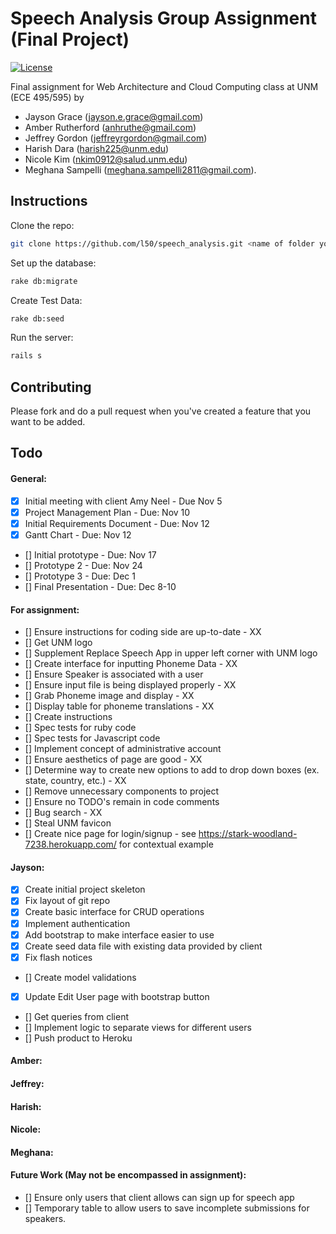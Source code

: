 # Speech Analysis Group Assignment (Final Project)

[![License](http://img.shields.io/:license-mit-blue.svg)](http://doge.mit-license.org)

Final assignment for Web Architecture and Cloud Computing class at UNM (ECE 495/595) by

* Jayson Grace (jayson.e.grace@gmail.com)
* Amber Rutherford (anhruthe@gmail.com)
* Jeffrey Gordon (jeffreyrgordon@gmail.com)
* Harish Dara (harish225@unm.edu)
* Nicole Kim (nkim0912@salud.unm.edu)
* Meghana Sampelli (meghana.sampelli2811@gmail.com).

## Instructions

Clone the repo:
```bash
git clone https://github.com/l50/speech_analysis.git <name of folder you choose> && cd <name of folder you chose>
```
Set up the database:
```bash
rake db:migrate
```
Create Test Data:
```bash
rake db:seed
```
Run the server:
```bash
rails s
```

## Contributing
Please fork and do a pull request when you've created a feature that you want to be added.

## Todo
#### General:
- [x] Initial meeting with client Amy Neel - Due Nov 5
- [x] Project Management Plan - Due: Nov 10
- [x] Initial Requirements Document - Due: Nov 12
- [x] Gantt Chart - Due: Nov 12
- [] Initial prototype - Due: Nov 17
- [] Prototype 2 - Due: Nov 24
- [] Prototype 3 - Due: Dec 1
- [] Final Presentation - Due: Dec 8-10

#### For assignment:
- [] Ensure instructions for coding side are up-to-date - XX
- [] Get UNM logo
- [] Supplement Replace Speech App in upper left corner with UNM logo
- [] Create interface for inputting Phoneme Data - XX
- [] Ensure Speaker is associated with a user
- [] Ensure input file is being displayed properly - XX
- [] Grab Phoneme image and display - XX
- [] Display table for phoneme translations - XX
- [] Create instructions
- [] Spec tests for ruby code
- [] Spec tests for Javascript code
- [] Implement concept of administrative account
- [] Ensure aesthetics of page are good - XX
- [] Determine way to create new options to add to drop down boxes (ex. state, country, etc.) - XX
- [] Remove unnecessary components to project
- [] Ensure no TODO's remain in code comments
- [] Bug search - XX
- [] Steal UNM favicon
- [] Create nice page for login/signup - see https://stark-woodland-7238.herokuapp.com/ for contextual example

#### Jayson:
- [x] Create initial project skeleton
- [x] Fix layout of git repo
- [x] Create basic interface for CRUD operations
- [x] Implement authentication
- [x] Add bootstrap to make interface easier to use
- [x] Create seed data file with existing data provided by client
- [x] Fix flash notices
- [] Create model validations
- [x] Update Edit User page with bootstrap button
- [] Get queries from client
- [] Implement logic to separate views for different users
- [] Push product to Heroku

#### Amber:

#### Jeffrey:

#### Harish:

#### Nicole:

#### Meghana:

#### Future Work (May not be encompassed in assignment):
- [] Ensure only users that client allows can sign up for speech app
- [] Temporary table to allow users to save incomplete submissions for speakers.
